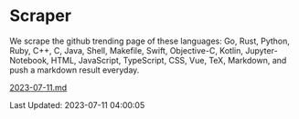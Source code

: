 # Scraper

We scrape the github trending page of these languages: Go, Rust, Python, Ruby, C++, C, Java, Shell, Makefile, Swift, Objective-C, Kotlin, Jupyter-Notebook, HTML, JavaScript, TypeScript, CSS, Vue, TeX, Markdown, and push a markdown result everyday.

[2023-07-11.md](https://github.com/yangwenmai/github-trending-backup/blob/master/2023-07-11.md)

Last Updated: 2023-07-11 04:00:05